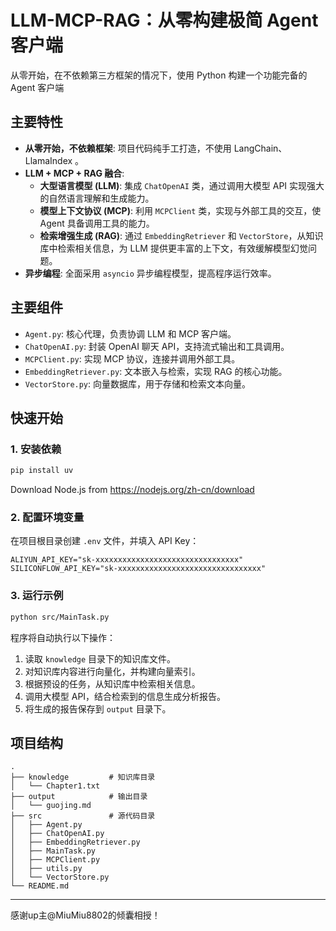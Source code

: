 
# LLM-MCP-RAG：从零构建极简 Agent 客户端


从零开始，在不依赖第三方框架的情况下，使用 Python 构建一个功能完备的 Agent 客户端

## 主要特性

  * **从零开始，不依赖框架**: 项目代码纯手工打造，不使用 LangChain、LlamaIndex 。
  * **LLM + MCP + RAG 融合**:
      * **大型语言模型 (LLM)**: 集成 `ChatOpenAI` 类，通过调用大模型 API 实现强大的自然语言理解和生成能力。
      * **模型上下文协议 (MCP)**: 利用 `MCPClient` 类，实现与外部工具的交互，使 Agent 具备调用工具的能力。
      * **检索增强生成 (RAG)**: 通过 `EmbeddingRetriever` 和 `VectorStore`，从知识库中检索相关信息，为 LLM 提供更丰富的上下文，有效缓解模型幻觉问题。
  * **异步编程**: 全面采用 `asyncio` 异步编程模型，提高程序运行效率。

## 主要组件

  * `Agent.py`: 核心代理，负责协调 LLM 和 MCP 客户端。
  * `ChatOpenAI.py`: 封装 OpenAI 聊天 API，支持流式输出和工具调用。
  * `MCPClient.py`: 实现 MCP 协议，连接并调用外部工具。
  * `EmbeddingRetriever.py`: 文本嵌入与检索，实现 RAG 的核心功能。
  * `VectorStore.py`: 向量数据库，用于存储和检索文本向量。

## 快速开始

### 1\. 安装依赖

```bash
pip install uv
```
Download Node.js from https://nodejs.org/zh-cn/download
### 2\. 配置环境变量

在项目根目录创建 `.env` 文件，并填入 API Key：

```
ALIYUN_API_KEY="sk-xxxxxxxxxxxxxxxxxxxxxxxxxxxxxxxx"
SILICONFLOW_API_KEY="sk-xxxxxxxxxxxxxxxxxxxxxxxxxxxxxxxx"
```

### 3\. 运行示例

```bash
python src/MainTask.py
```

程序将自动执行以下操作：

1.  读取 `knowledge` 目录下的知识库文件。
2.  对知识库内容进行向量化，并构建向量索引。
3.  根据预设的任务，从知识库中检索相关信息。
4.  调用大模型 API，结合检索到的信息生成分析报告。
5.  将生成的报告保存到 `output` 目录下。

##  项目结构

```
.
├── knowledge         # 知识库目录
│   └── Chapter1.txt
├── output            # 输出目录
│   └── guojing.md
├── src               # 源代码目录
│   ├── Agent.py
│   ├── ChatOpenAI.py
│   ├── EmbeddingRetriever.py
│   ├── MainTask.py
│   ├── MCPClient.py
│   ├── utils.py
│   └── VectorStore.py
└── README.md
```

-----

感谢up主@MiuMiu8802的倾囊相授！
